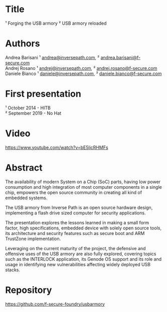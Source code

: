Title
=====

¹ Forging the USB armory
² USB armory reloaded

Authors
=======

Andrea Barisani ¹ <andrea@inversepath.com>,  ² <andrea.barisani@f-secure.com>  
Andrej Rosano   ¹ <andrej@inversepath.com>,  ² <andrej.rosano@f-secure.com>  
Daniele Bianco  ¹ <daniele@inversepath.com>, ² <daniele.bianco@f-secure.com>  

First presentation
==================

¹ October 2014 - HITB  
² September 2019 - No Hat

Video
=====

https://www.youtube.com/watch?v=bE5licRHMFs

Abstract
========

The availability of modern System on a Chip (SoC) parts, having low power
consumption and high integration of most computer components in a single chip,
empowers the open source community in creating all kind of embedded systems.

The USB armory from Inverse Path is an open source hardware design,
implementing a flash drive sized computer for security applications.

The presentation explores the lessons learned in making a small form factor,
high specifications, embedded device with solely open source tools, its
architecture and security features such as secure boot and ARM TrustZone
implementation.

Leveraging on the current maturity of the project, the defensive and offensive
uses of the USB armory are also fully explored, covering topics such as the
INTERLOCK application, its Genode OS support and its role and usage in
identifying new vulnerabilities affecting widely deployed USB stacks.

Repository
==========

https://github.com/f-secure-foundry/usbarmory
